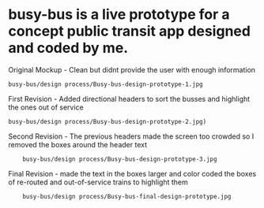 # busy-bus is a live prototype for a concept public transit app designed and coded by me.

Original Mockup - Clean but didnt provide the user with enough information

    busy-bus/design process/Busy-bus-design-prototype-1.jpg
      

First Revision - Added directional headers to sort the busses and highlight the ones out of service
  
    busy-bus/design process/Busy-bus-design-prototype-2.jpg)
    

Second Revision - The previous headers made the screen too crowded so I removed the boxes around the header text

        busy-bus/design process/Busy-bus-design-prototype-3.jpg

Final Revision - made the text in the boxes larger and color coded the boxes of re-routed and out-of-service trains to highlight them

        busy-bus/design process/Busy-bus-final-design-prototype.jpg
      

